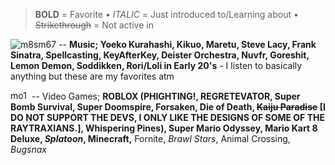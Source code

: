 > **BOLD** = Favorite • _ITALIC_ = Just introduced to/Learning about • ~~Strikethrough~~ = Not active in

![m8sm67](https://github.com/user-attachments/assets/317f0c4a-aaaf-4292-86cb-76d5a13b5104) -- **Music; Yoeko Kurahashi, Kikuo, Maretu, Steve Lacy, Frank Sinatra, Spellcasting, KeyAfterKey, Deister Orchestra, Nuvfr, Goreshit, Lemon Demon, Soddikken, Rori/Loli in Early 20's** - I listen to basically anything but these are my favorites atm

<img width="30" height="15" alt="mo137" src="https://github.com/user-attachments/assets/3c80ffb6-724d-43ff-84dc-ecf3df4df341" /> -- Video Games; **ROBLOX (PHIGHTING!, REGRETEVATOR, Super Bomb Survival, Super Doomspire, Forsaken, Die of Death, ~~Kaiju Paradise~~ [I DO NOT SUPPORT THE DEVS, I ONLY LIKE THE DESIGNS OF SOME OF THE RAYTRAXIANS.], Whispering Pines), Super Mario Odyssey, Mario Kart 8 Deluxe, _Splatoon_, Minecraft,** Fornite, _Brawl Stars_, Animal Crossing, _Bugsnax_
